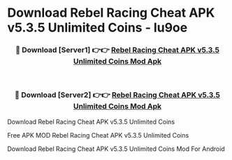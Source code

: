 # Download Rebel Racing Cheat APK v5.3.5 Unlimited Coins - lu9oe



<div align="center">
<h3>🔴 Download [Server1] 👉👉 <a href="https://momento.my/?title=Rebel_Racing_Cheat_APK_v5.3.5_Unlimited_Coins">Rebel Racing Cheat APK v5.3.5 Unlimited Coins Mod Apk</a></h3><br>

<h3>🔴 Download [Server2] 👉👉 <a href="https://momento.my/?title=Rebel_Racing_Cheat_APK_v5.3.5_Unlimited_Coins">Rebel Racing Cheat APK v5.3.5 Unlimited Coins Mod Apk</a></h3>
</div>



Download Rebel Racing Cheat APK v5.3.5 Unlimited Coins 

Free APK MOD Rebel Racing Cheat APK v5.3.5 Unlimited Coins 

Download Rebel Racing Cheat APK v5.3.5 Unlimited Coins Mod For Android
